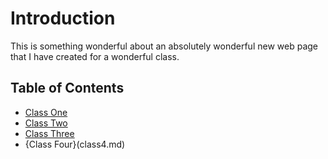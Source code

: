 # Introduction

This is something wonderful about an absolutely wonderful new web page that I have created for a wonderful class.

## Table of Contents

* [Class One](Presentation.md)
* [Class Two](Reading2.md)
* [Class Three](class3.md)
* {Class Four}(class4.md)
